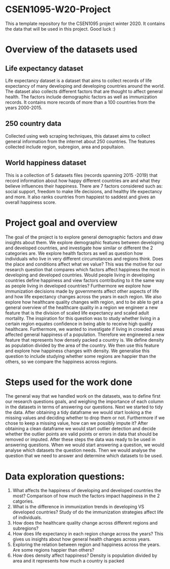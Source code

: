 # CSEN1095-W20-Project
This a template repository for the CSEN1095 project winter 2020. It contains the data that will be used in this project. 
Good luck :)

# Overview of the datasets used
## Life expectancy dataset

Life expectancy dataset is a dataset that aims to collect records of life expectancy of many developing and developing countries around the world. The dataset also collects different factors that are thought to affect general health. The factors include demographic factors as well as immunization records. It contains more records of more than a 100 countries from the years 2000-2015.

## 250 country data

Collected using web scraping techniques, this dataset aims to collect general information from the internet about 250 countries. The features collected include region, subregion, area and popultaion. 

## World happiness dataset

This is a collection of 5 datasets files (records spanning 2015 -2019) that record information about how happy different countries are and what they believe influences their happiness. There are 7 factors considered such as: social support, freedom to make life decisions, and healthy life expectancy and more. It also ranks countries from happiest to saddest and gives an overall happiness score.

# Project goal and overview

The goal of the project is to explore general demographic factors and draw insights about them. We explore demographic features between developing and developed countries, and investigate how similar or different the 2 categories are.
We explore health factors as well as question how individuals who live in very different circumstances and regions think. Does the place and conditions affect what we value? This was the motive for our research question that compares which factors affect happiness the most in developing and developed countries. Would people living in developing countries define happiness and view factors contributing to it the same way as people  living in developed countries?
Furthermore we explore how immunization decisions made by governments affect other aspects of life and how life expectancy changes across the years in each region.  We also explore how healthcare quality changes with region, and to be able to get a general overview of the healthcare quality in a region we engineer a new feature that is the division of scaled life expectancy and scaled adult mortality. The inspiration for this question was to study whether living in a certain region equates confidence in being able to receive high quality healthcare. Furthermore, we wanted to investigate if living in crowded areas affected general happiness of a population. Therefore we engineered a new feature that represents how densely packed a country is. We define density as population divided by the area of the country. We then use this feature and explore how happiness changes with density. We generalise this question to include studying whether some regions are happier than the others, so we compare the happiness across regions.

# Steps used for the work done

The general way that we handled work on the datasets, was to define first our research questions goals, and weighing the importance of each column in the datasets in terms of answering our questions. Next we started to tidy the data. After obtaining a tidy dataframe we would start looking a the missing values and deciding whether to drop them or not. Furthermore if we chose to keep a missing value, how can we possibly impute it? After obtaining a clean dataframe we would start outlier detection and decide whether the outlier points are valid points or errors in data that should be removed or imputed. After these steps the data was ready to be used in answering questions. When we would start answering a question, we would analyse which datasets the question needs. Then we would analyse the question that we need to answer and determine which datasets to be used.

# Data exploration questions:

1. What affects the happiness of developing and developed countries the most? Comparison of how much the factors impact happiness in the 2 catgories.
2. What is the difference in immunization trends in developing VS developed countries? Study of do the immunization strategies affect life of individuals.
3. How does the healthcare quality change across different regions and subregions? 
4. How does life expectancy in each region change across the years? This gives us insights about how general health changes across years.
5. Exploring the relation between region and happiness across the years. Are some regions happier than others?
6. How does density affect happiness? Density is population divided by area and it represents how much a country is packed
